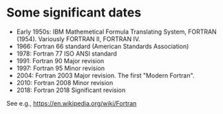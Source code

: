 # Some significant dates


* Early 1950s: IBM Mathemetical Formula Translating System, FORTRAN (1954). Variously FORTRAN II, FORTRAN IV.
* 1966: Fortran 66 standard (American Standards Association)
* 1978: Fortran 77 ISO ANSI standard
* 1991: Fortran 90 Major revision
* 1997: Fortran 95 Minor revision
* 2004: Fortran 2003 Major revision. The first  "Modern Fortran".
* 2010: Fortran 2008 Minor revision
* 2018: Fortran 2018 Significant revision

See e.g., https://en.wikipedia.org/wiki/Fortran
